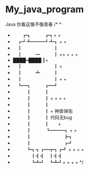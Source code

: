 <!--
 * @author: LiZhiHao
 * @Date: 2022-02-22 17:00:18
 * @LastEditTime: 2022-04-06 14:47:59
-->
# My_java_program
Java
你看这像不像青春
/*
* 
* 　　┏┓　　　┏┓+ +
* 　┏┛┻━━━┛┻┓ + +
* 　┃　　　　　　　┃
* 　┃　　　━　　　┃ ++ + + +
* ████━████ ┃+
* 　┃　　　　　　　┃ +
* 　┃　　　┻　　　┃
* 　┃　　　　　　　┃ + +
* 　┗━┓　　　┏━┛
* 　　　┃　　　┃
* 　　　┃　　　┃ + + + +
* 　　　┃　　　┃
* 　　　┃　　　┃ +  神兽保佑
* 　　　┃　　　┃    代码无bug
* 　　　┃　　　┃　　+
* 　　　┃　 　　┗━━━┓ + +
* 　　　┃ 　　　　　　　┣┓
* 　　　┃ 　　　　　　　┏┛
* 　　　┗┓┓┏━┳┓┏┛ + + + +
* 　　　　┃┫┫　┃┫┫
* 　　　　┗┻┛　┗┻┛+ + + +
*/